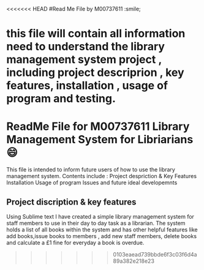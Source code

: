 <<<<<<< HEAD
#Read Me File by M00737611 :smile;

this file will contain all information need to understand the library management system project , including project descriprion , key features, installation , usage of program and testing.
=======
# ReadMe File for M00737611 Library Management System for Libriarians 😄

This file is intended to inform future users of how to use the library management system. Contents include :
Project despriction & Key Features
Installation
Usage of program 
Issues and future ideal developemnts 

## Project discription & key features
Using Sublime text I have created a simple library management system for staff members to use in their day to day task as a librarian. The system holds a list of all books within the system and has other helpful features like add books,issue books to members , add new staff members, delete books and calculate a £1 fine for everyday a book is overdue.


>>>>>>> 0103eaead739bbde6f3c03f6d4a89a382e218e23

